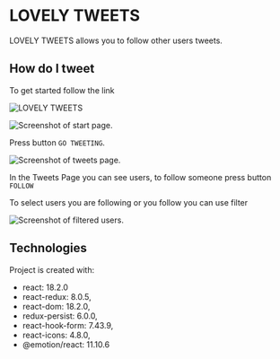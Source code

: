 # LOVELY TWEETS

LOVELY TWEETS allows you to follow other users tweets.

## How do I tweet

 To get started follow the link
 
![LOVELY TWEETS](i-kolesnyk.github.io/tweets-test-task/)

![Screenshot of start page.](https://i-kolesnyk.github.io/src/assets/startpage.jpg)

Press button `GO TWEETING`. 

![Screenshot of tweets page.](https://i-kolesnyk.github.io/assets/tweetspage.jpg)

In the Tweets Page you can see users, to follow someone press button `FOLLOW`

To select users you are following or you follow you can use filter 

![Screenshot of filtered users.](https://i-kolesnyk.github.io/assets/filteredusers.jpg)


## Technologies

Project is created with: 
* react: 18.2.0
* react-redux: 8.0.5,
* react-dom: 18.2.0,
* redux-persist: 6.0.0,
* react-hook-form: 7.43.9,
* react-icons: 4.8.0,
* @emotion/react: 11.10.6